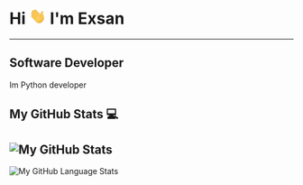# Hi <img src="https://raw.githubusercontent.com/ABSphreak/ABSphreak/master/gifs/Hi.gif" width="30px"> I'm Exsan
---
## Software Developer  
Im Python developer

## My GitHub Stats 💻
![My GitHub Stats](https://github-readme-stats.vercel.app/api/?username=exsun&count_private=true&theme=tokyonight&showicons=true)
---
![My GitHub Language Stats](https://github-readme-stats.vercel.app/api/top-langs/?username=exsun&langs_count=5&theme=tokyonight)

<!-- ![](https://github.com/exsun/github-stats/blob/master/generated/overview.svg) -->

